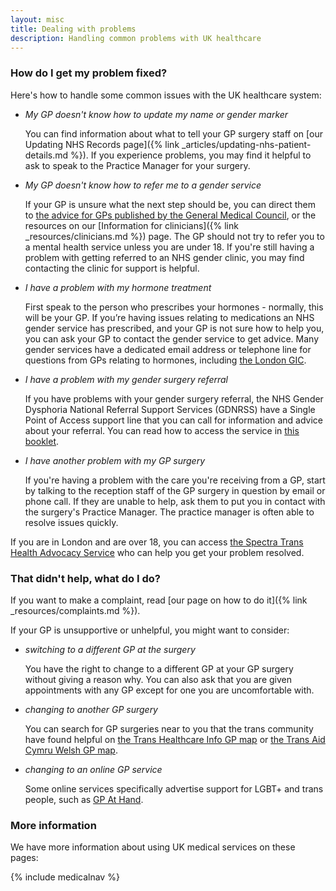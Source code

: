 ```yaml
---
layout: misc
title: Dealing with problems
description: Handling common problems with UK healthcare
---
```


### How do I get my problem fixed?

Here's how to handle some common issues with the UK healthcare system:

- *My GP doesn't know how to update my name or gender marker*

    You can find information about what to tell your GP surgery staff on [our Updating NHS Records page]({% link _articles/updating-nhs-patient-details.md %}). If you experience problems, you may find it helpful to ask to speak to the Practice Manager for your surgery.

- *My GP doesn't know how to refer me to a gender service*

    If your GP is unsure what the next step should be, you can direct them to [the advice for GPs published by the General Medical Council](https://www.gmc-uk.org/ethical-guidance/ethical-hub/trans-healthcare#mental-health-and-bridging-prescriptions), or the resources on our [Information for clinicians]({% link _resources/clinicians.md %}) page. The GP should not try to refer you to a mental health service unless you are under 18. If you're still having a problem with getting referred to an NHS gender clinic, you may find contacting the clinic for support is helpful. 

- *I have a problem with my hormone treatment*

    First speak to the person who prescribes your hormones - normally, this will be your GP. If you’re having issues relating to medications an NHS gender service has prescribed, and your GP is not sure how to help you, you can ask your GP to contact the gender service to get advice. Many gender services have a dedicated email address or telephone line for questions from GPs relating to hormones, including [the London GIC](https://gic.nhs.uk/gp-support/gps-contacting-the-gic-endocrine-team/).

- *I have a problem with my gender surgery referral*

    If you have problems with your gender surgery referral, the NHS Gender Dysphoria National Referral Support Services (GDNRSS) have a Single Point of Access support line that you can call for information and advice about your referral. You can read how to access the service in [this booklet](https://cavuhb.nhs.wales/files/specialised-medicine/welsh-gender-service/v2-gender-dysphoria-about-us-booklet-pdf/).

- *I have another problem with my GP surgery*

    If you're having a problem with the care you're receiving from a GP, start by talking to the reception staff of the GP surgery in question by email or phone call. If they are unable to help, ask them to put you in contact with the surgery's Practice Manager. The practice manager is often able to resolve issues quickly.

If you are in London and are over 18, you can access [the Spectra Trans Health Advocacy Service](https://spectra-london.org.uk/trans-services/trans-health-advocacy/) who can help you get your problem resolved.

### That didn't help, what do I do?

If you want to make a complaint, read [our page on how to do it]({% link _resources/complaints.md %}).

If your GP is unsupportive or unhelpful, you might want to consider:

- *switching to a different GP at the surgery*

    You have the right to change to a different GP at your GP surgery without giving a reason why. You can also ask that you are given appointments with any GP except for one you are uncomfortable with.

- *changing to another GP surgery*

    You can search for GP surgeries near to you that the trans community have found helpful on [the Trans Healthcare Info GP map](https://www.transhealthcareintel.com/trans-friendly-gps) or [the Trans Aid Cymru Welsh GP map](https://transaid.cymru/our-projects/#gpmap).

- *changing to an online GP service*

    Some online services specifically advertise support for LGBT+ and trans people, such as [GP At Hand](https://www.babylonhealth.com/en-gb/lgbtq).

### More information

We have more information about using UK medical services on these pages:

{% include medicalnav %}
